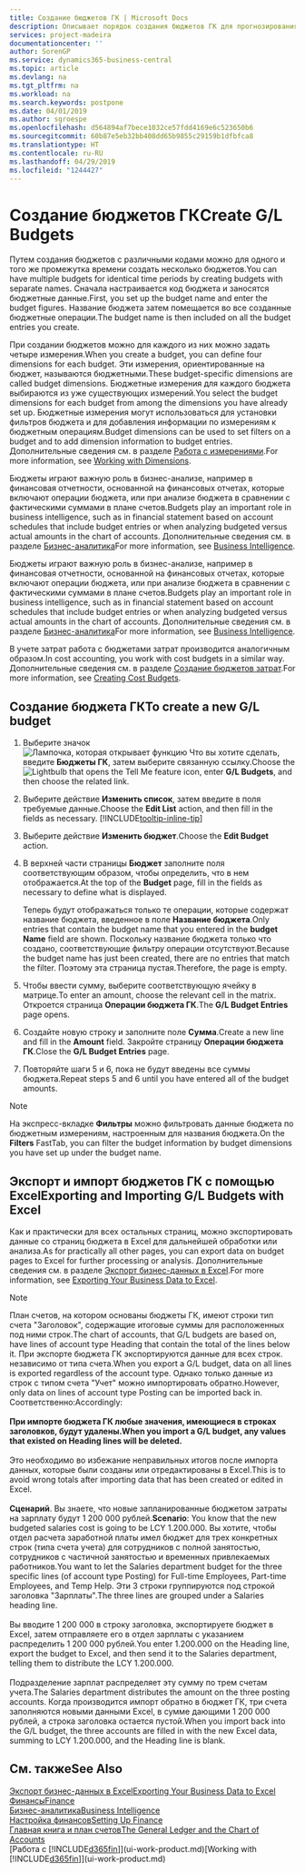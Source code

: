 ```yaml
---
title: Создание бюджетов ГК | Microsoft Docs
description: Описывает порядок создания бюджетов ГК для прогнозирования различных финансовых действий и назначения измерений для целей бизнес-анализа.
services: project-madeira
documentationcenter: ''
author: SorenGP
ms.service: dynamics365-business-central
ms.topic: article
ms.devlang: na
ms.tgt_pltfrm: na
ms.workload: na
ms.search.keywords: postpone
ms.date: 04/01/2019
ms.author: sgroespe
ms.openlocfilehash: d564894af7bece1032ce57fdd4169e6c523650b6
ms.sourcegitcommit: 60b87e5eb32bb408dd65b9855c29159b1dfbfca8
ms.translationtype: HT
ms.contentlocale: ru-RU
ms.lasthandoff: 04/29/2019
ms.locfileid: "1244427"
---
```

# <a name="create-gl-budgets"></a><span data-ttu-id="38b9e-103">Создание бюджетов ГК</span><span class="sxs-lookup"><span data-stu-id="38b9e-103">Create G/L Budgets</span></span>
<span data-ttu-id="38b9e-104">Путем создания бюджетов с различными кодами можно для одного и того же промежутка времени создать несколько бюджетов.</span><span class="sxs-lookup"><span data-stu-id="38b9e-104">You can have multiple budgets for identical time periods by creating budgets with separate names.</span></span> <span data-ttu-id="38b9e-105">Сначала настраивается код бюджета и заносятся бюджетные данные.</span><span class="sxs-lookup"><span data-stu-id="38b9e-105">First, you set up the budget name and enter the budget figures.</span></span> <span data-ttu-id="38b9e-106">Название бюджета затем помещается во все созданные бюджетные операции.</span><span class="sxs-lookup"><span data-stu-id="38b9e-106">The budget name is then included on all the budget entries you create.</span></span>  

 <span data-ttu-id="38b9e-107">При создании бюджетов можно для каждого из них можно задать четыре измерения.</span><span class="sxs-lookup"><span data-stu-id="38b9e-107">When you create a budget, you can define four dimensions for each budget.</span></span> <span data-ttu-id="38b9e-108">Эти измерения, ориентированные на бюджет, называются бюджетными.</span><span class="sxs-lookup"><span data-stu-id="38b9e-108">These budget-specific dimensions are called budget dimensions.</span></span> <span data-ttu-id="38b9e-109">Бюджетные измерения для каждого бюджета выбираются из уже существующих измерений.</span><span class="sxs-lookup"><span data-stu-id="38b9e-109">You select the budget dimensions for each budget from among the dimensions you have already set up.</span></span> <span data-ttu-id="38b9e-110">Бюджетные измерения могут использоваться для установки фильтров бюджета и для добавления информации по измерениям к бюджетным операциям.</span><span class="sxs-lookup"><span data-stu-id="38b9e-110">Budget dimensions can be used to set filters on a budget and to add dimension information to budget entries.</span></span> <span data-ttu-id="38b9e-111">Дополнительные сведения см. в разделе [Работа с измерениями](finance-dimensions.md).</span><span class="sxs-lookup"><span data-stu-id="38b9e-111">For more information, see [Working with Dimensions](finance-dimensions.md).</span></span>

 <span data-ttu-id="38b9e-112">Бюджеты играют важную роль в бизнес-анализе, например в финансовая отчетности, основанной на финансовых отчетах, которые включают операции бюджета, или при анализе бюджета в сравнении с фактическими суммами в плане счетов.</span><span class="sxs-lookup"><span data-stu-id="38b9e-112">Budgets play an important role in business intelligence, such as in financial statement based on account schedules that include budget entries or when analyzing budgeted versus actual amounts in the chart of accounts.</span></span> <span data-ttu-id="38b9e-113">Дополнительные сведения см. в разделе [Бизнес-аналитика](bi.md)</span><span class="sxs-lookup"><span data-stu-id="38b9e-113">For more information, see [Business Intelligence](bi.md).</span></span>

 <span data-ttu-id="38b9e-114">Бюджеты играют важную роль в бизнес-анализе, например в финансовая отчетности, основанной на финансовых отчетах, которые включают операции бюджета, или при анализе бюджета в сравнении с фактическими суммами в плане счетов.</span><span class="sxs-lookup"><span data-stu-id="38b9e-114">Budgets play an important role in business intelligence, such as in financial statement based on account schedules that include budget entries or when analyzing budgeted versus actual amounts in the chart of accounts.</span></span> <span data-ttu-id="38b9e-115">Дополнительные сведения см. в разделе [Бизнес-аналитика](bi.md)</span><span class="sxs-lookup"><span data-stu-id="38b9e-115">For more information, see [Business Intelligence](bi.md).</span></span>

<span data-ttu-id="38b9e-116">В учете затрат работа с бюджетами затрат производится аналогичным образом.</span><span class="sxs-lookup"><span data-stu-id="38b9e-116">In cost accounting, you work with cost budgets in a similar way.</span></span> <span data-ttu-id="38b9e-117">Дополнительные сведения см. в разделе [Создание бюджетов затрат](finance-create-cost-budgets.md).</span><span class="sxs-lookup"><span data-stu-id="38b9e-117">For more information, see [Creating Cost Budgets](finance-create-cost-budgets.md).</span></span>    

## <a name="to-create-a-new-gl-budget"></a><span data-ttu-id="38b9e-118">Создание бюджета ГК</span><span class="sxs-lookup"><span data-stu-id="38b9e-118">To create a new G/L budget</span></span>  
1. <span data-ttu-id="38b9e-119">Выберите значок ![Лампочка, которая открывает функцию Что вы хотите сделать](media/ui-search/search_small.png "Что вы хотите сделать"), введите **Бюджеты ГК**, затем выберите связанную ссылку.</span><span class="sxs-lookup"><span data-stu-id="38b9e-119">Choose the ![Lightbulb that opens the Tell Me feature](media/ui-search/search_small.png "Tell me what you want to do") icon, enter **G/L Budgets**, and then choose the related link.</span></span>  
2. <span data-ttu-id="38b9e-120">Выберите действие **Изменить список**, затем введите в поля требуемые данные.</span><span class="sxs-lookup"><span data-stu-id="38b9e-120">Choose the **Edit List** action, and then fill in the fields as necessary.</span></span> [!INCLUDE[tooltip-inline-tip](includes/tooltip-inline-tip_md.md)]  
3. <span data-ttu-id="38b9e-121">Выберите действие **Изменить бюджет**.</span><span class="sxs-lookup"><span data-stu-id="38b9e-121">Choose the **Edit Budget** action.</span></span>
4. <span data-ttu-id="38b9e-122">В верхней части страницы **Бюджет** заполните поля соответствующим образом, чтобы определить, что в нем отображается.</span><span class="sxs-lookup"><span data-stu-id="38b9e-122">At the top of the **Budget** page, fill in the fields as necessary to define what is displayed.</span></span>  

    <span data-ttu-id="38b9e-123">Теперь будут отображаться только те операции, которые содержат название бюджета, введенное в поле **Название бюджета**.</span><span class="sxs-lookup"><span data-stu-id="38b9e-123">Only entries that contain the budget name that you entered in the **budget Name** field are shown.</span></span> <span data-ttu-id="38b9e-124">Поскольку название бюджета только что создано, соответствующие фильтру операции отсутствуют.</span><span class="sxs-lookup"><span data-stu-id="38b9e-124">Because the budget name has just been created, there are no entries that match the filter.</span></span> <span data-ttu-id="38b9e-125">Поэтому эта страница пустая.</span><span class="sxs-lookup"><span data-stu-id="38b9e-125">Therefore, the page is empty.</span></span>  
5. <span data-ttu-id="38b9e-126">Чтобы ввести сумму, выберите соответствующую ячейку в матрице.</span><span class="sxs-lookup"><span data-stu-id="38b9e-126">To enter an amount, choose the relevant cell in the matrix.</span></span> <span data-ttu-id="38b9e-127">Откроется страница **Операции бюджета ГК**.</span><span class="sxs-lookup"><span data-stu-id="38b9e-127">The **G/L Budget Entries** page opens.</span></span>  
6. <span data-ttu-id="38b9e-128">Создайте новую строку и заполните поле **Сумма**.</span><span class="sxs-lookup"><span data-stu-id="38b9e-128">Create a new line and fill in the **Amount** field.</span></span> <span data-ttu-id="38b9e-129">Закройте страницу **Операции бюджета ГК**.</span><span class="sxs-lookup"><span data-stu-id="38b9e-129">Close the **G/L Budget Entries** page.</span></span>  
7. <span data-ttu-id="38b9e-130">Повторяйте шаги 5 и 6, пока не будут введены все суммы бюджета.</span><span class="sxs-lookup"><span data-stu-id="38b9e-130">Repeat steps 5 and 6 until you have entered all of the budget amounts.</span></span>  

> [!NOTE]  
>  <span data-ttu-id="38b9e-131">На экспресс-вкладке **Фильтры** можно фильтровать данные бюджета по бюджетным измерениям, настроенным для названия бюджета.</span><span class="sxs-lookup"><span data-stu-id="38b9e-131">On the **Filters** FastTab, you can filter the budget information by budget dimensions you have set up under the budget name.</span></span>

## <a name="exporting-and-importing-gl-budgets-with-excel"></a><span data-ttu-id="38b9e-132">Экспорт и импорт бюджетов ГК с помощью Excel</span><span class="sxs-lookup"><span data-stu-id="38b9e-132">Exporting and Importing G/L Budgets with Excel</span></span>
<span data-ttu-id="38b9e-133">Как и практически для всех остальных страниц, можно экспортировать данные со страниц бюджета в Excel для дальнейшей обработки или анализа.</span><span class="sxs-lookup"><span data-stu-id="38b9e-133">As for practically all other pages, you can export data on budget pages to Excel for further processing or analysis.</span></span> <span data-ttu-id="38b9e-134">Дополнительные сведения см. в разделе [Экспорт бизнес-данных в Excel](about-export-data.md).</span><span class="sxs-lookup"><span data-stu-id="38b9e-134">For more information, see [Exporting Your Business Data to Excel](about-export-data.md).</span></span>

> [!NOTE]
> <span data-ttu-id="38b9e-135">План счетов, на котором основаны бюджеты ГК, имеют строки тип счета "Заголовок", содержащие итоговые суммы для расположенных под ними строк.</span><span class="sxs-lookup"><span data-stu-id="38b9e-135">The chart of accounts, that G/L budgets are based on, have lines of account type Heading that contain the total of the lines below it.</span></span> <span data-ttu-id="38b9e-136">При экспорте бюджета ГК экспортируются данные для всех строк. независимо от типа счета.</span><span class="sxs-lookup"><span data-stu-id="38b9e-136">When you export a G/L budget, data on all lines is exported regardless of the account type.</span></span> <span data-ttu-id="38b9e-137">Однако только данные из строк с типом счета "Учет" можно импортировать обратно.</span><span class="sxs-lookup"><span data-stu-id="38b9e-137">However, only data on lines of account type Posting can be imported back in.</span></span> <span data-ttu-id="38b9e-138">Соответственно:</span><span class="sxs-lookup"><span data-stu-id="38b9e-138">Accordingly:</span></span> <br /><br /> <span data-ttu-id="38b9e-139">**При импорте бюджета ГК любые значения, имеющиеся в строках заголовков, будут удалены.**</span><span class="sxs-lookup"><span data-stu-id="38b9e-139">**When you import a G/L budget, any values that existed on Heading lines will be deleted.**</span></span> <br /><br /> <span data-ttu-id="38b9e-140">Это необходимо во избежание неправильных итогов после импорта данных, которые были созданы или отредактированы в Excel.</span><span class="sxs-lookup"><span data-stu-id="38b9e-140">This is to avoid wrong totals after importing data that has been created or edited in Excel.</span></span><br /><br /> <span data-ttu-id="38b9e-141">**Сценарий**. Вы знаете, что новые запланированные бюджетом затраты на зарплату будут 1 200 000 рублей.</span><span class="sxs-lookup"><span data-stu-id="38b9e-141">**Scenario**: You know that the new budgeted salaries cost is going to be LCY 1.200.000.</span></span> <span data-ttu-id="38b9e-142">Вы хотите, чтобы отдел расчета заработной платы имел бюджет для трех конкретных строк (типа счета учета) для сотрудников с полной занятостью, сотрудников с частичной занятостью и временных привлекаемых работников.</span><span class="sxs-lookup"><span data-stu-id="38b9e-142">You want to let the Salaries department budget for the three specific lines (of account type Posting) for Full-time Employees, Part-time Employees, and Temp Help.</span></span> <span data-ttu-id="38b9e-143">Эти 3 строки группируются под строкой заголовка "Зарплаты".</span><span class="sxs-lookup"><span data-stu-id="38b9e-143">The three lines are grouped under a Salaries heading line.</span></span><br /><br /><span data-ttu-id="38b9e-144">Вы вводите 1 200 000 в строку заголовка, экспортируете бюджет в Excel, затем отправляете его в отдел зарплаты с указанием распределить 1 200 000 рублей.</span><span class="sxs-lookup"><span data-stu-id="38b9e-144">You enter 1.200.000 on the Heading line, export the budget to Excel, and then send it to the Salaries department, telling them to distribute the LCY 1.200.000.</span></span><br /><br /> <span data-ttu-id="38b9e-145">Подразделение зарплат распределяет эту сумму по трем счетам учета.</span><span class="sxs-lookup"><span data-stu-id="38b9e-145">The Salaries department distributes the amount on the three posting accounts.</span></span> <span data-ttu-id="38b9e-146">Когда производится импорт обратно в бюджет ГК, три счета заполняются новыми данными Excel, в сумме дающими 1 200 000 рублей, а строка заголовка остается пустой.</span><span class="sxs-lookup"><span data-stu-id="38b9e-146">When you import back into the G/L budget, the three accounts are filled in with the new Excel data, summing to LCY 1.200.000, and the Heading line is blank.</span></span>

## <a name="see-also"></a><span data-ttu-id="38b9e-147">См. также</span><span class="sxs-lookup"><span data-stu-id="38b9e-147">See Also</span></span>
[<span data-ttu-id="38b9e-148">Экспорт бизнес-данных в Excel</span><span class="sxs-lookup"><span data-stu-id="38b9e-148">Exporting Your Business Data to Excel</span></span>](about-export-data.md)  
[<span data-ttu-id="38b9e-149">Финансы</span><span class="sxs-lookup"><span data-stu-id="38b9e-149">Finance</span></span>](finance.md)  
[<span data-ttu-id="38b9e-150">Бизнес-аналитика</span><span class="sxs-lookup"><span data-stu-id="38b9e-150">Business Intelligence</span></span>](bi.md)  
[<span data-ttu-id="38b9e-151">Настройка финансов</span><span class="sxs-lookup"><span data-stu-id="38b9e-151">Setting Up Finance</span></span>](finance-setup-finance.md)  
[<span data-ttu-id="38b9e-152">Главная книга и план счетов</span><span class="sxs-lookup"><span data-stu-id="38b9e-152">The General Ledger and the Chart of Accounts</span></span>](finance-general-ledger.md)  
<span data-ttu-id="38b9e-153">[Работа с [!INCLUDE[d365fin](includes/d365fin_md.md)]](ui-work-product.md)</span><span class="sxs-lookup"><span data-stu-id="38b9e-153">[Working with [!INCLUDE[d365fin](includes/d365fin_md.md)]](ui-work-product.md)</span></span>  
